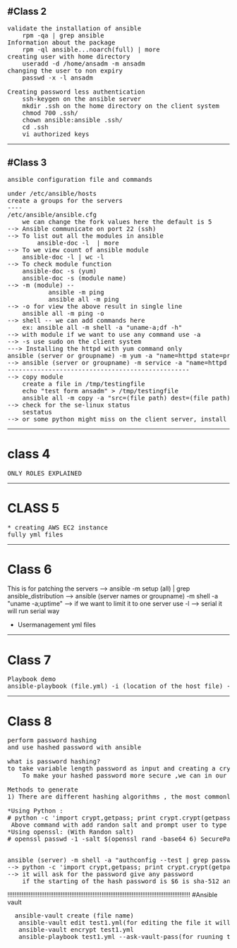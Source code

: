 #Class 2
-------------------
<pre>validate the installation of ansible 
    rpm -qa | grep ansible
Information about the package
    rpm -ql ansible...noarch(full) | more
creating user with home directory
    useradd -d /home/ansadm -m ansadm
changing the user to non expiry 
    passwd -x -l ansadm
    
Creating password less authentication
    ssh-keygen on the ansible server
    mkdir .ssh on the home directory on the client system
    chmod 700 .ssh/
    chown ansible:ansible .ssh/
    cd .ssh
    vi authorized_keys</pre>
    
--------------------------------------------------
#Class 3
---------
<pre>ansible configuration file and commands

under /etc/ansible/hosts
create a groups for the servers
----
/etc/ansible/ansible.cfg
    we can change the fork values here the default is 5 
--> Ansible communicate on port 22 (ssh)
--> To list out all the modules in ansible
        ansible-doc -l  | more
--> To we view count of ansible module
    ansible-doc -l | wc -l
--> To check module function 
    ansible-doc -s (yum)
    ansible-doc -s (module name)
--> -m (module) -- 
           ansible -m ping
           ansible all -m ping
--> -o for view the above result in single line
    ansible all -m ping -o
--> shell -- we can add commands here   
    ex: ansible all -m shell -a "uname-a;df -h"
--> with module if we want to use any command use -a 
--> -s use sudo on the client system
---> Installing the httpd with yum command only
ansible (server or groupname) -m yum -a "name=httpd state=present" -s
--> ansible (server or groupname) -m service -a "name=httpd state=started" -s
-------------------------------------------------
--> copy module
    create a file in /tmp/testingfile
    echo "test form ansadm" > /tmp/testingfile
    ansible all -m copy -a "src=(file path) dest=(file path)" -s
--> check for the se-linux status 
    sestatus
--> or some python might miss on the client server, install that </pre>
-----------------------------------------------
# class 4 
<pre>ONLY ROLES EXPLAINED</pre>
-----------------------------------
# CLASS 5
<pre>* creating AWS EC2 instance
fully yml files </pre>
-----------------------------------
# Class 6
</pre>This is for patching the servers
--> ansible -m setup (all) | grep ansible_distribution
--> ansible (server names or groupname) -m shell -a "uname -a;uptime"
--> if we want to limit it to one server use -l 
--> serial it will run serial way


* Usermanagement yml files</pre>
------------------------------------
# Class 7
<pre>Playbook demo 
ansible-playbook (file.yml) -i (location of the host file) -l(for the one server only) (server name)</pre>
------------------------------------------
# Class 8
<pre>perform password hashing
and use hashed password with ansible

what is password hashing?
to take variable length password as input and creating a cryptic,fixed length password from it using cryptic mechanism
    To make your hashed password more secure ,we can in our input,Salt is a random value used for generated hashed password 

Methods to generate
1) There are different hashing algorithms , the most commonly being used is MD5 and SHA,sha-512 is the secure algorithms on the date

*Using Python :
# python -c 'import crypt,getpass; print crypt.crypt(getpass.getpass())'
 Above command with add randon salt and prompt user to type passord. This method used sha-512 as hash method 
*Using openssl: (With Randon salt)  
# openssl passwd -1 -salt $(openssl rand -base64 6) SecurePass 


ansible (server) -m shell -a "authconfig --test | grep password hashing algorithm" -s
--> python -c 'import crypt,getpass; print crypt.crypt(getpass.getpass())'
--> it will ask for the password give any password
    if the starting of the hash password is $6 is sha-512 and $5 is sha-256 and $1 is MD5</pre>
!!!!!!!!!!!!!!!!!!!!!!!!!!!!!!!!!!!!!!!!!!!!!!!!!!!!!!!!!!!!!!!!!!!!!!!!!!!!!!!!!!!!!!!!!!!!!!!!!!!!!!!
#Ansible vault
<pre>  ansible-vault create (file name)
   ansible-vault edit test1.yml(for editing the file it will ask for the password)
   ansible-vault encrypt test1.yml
   ansible-playbook test1.yml --ask-vault-pass(for ruuning the playbook with password)</pre>
   
    


